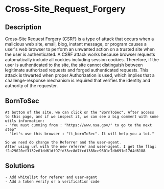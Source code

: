 # Cross-Site_Request_Forgery

## Description

Cross-Site Request Forgery (CSRF) is a type of attack that occurs when a malicious web site, email, blog, instant message, or program causes a user's web browser to perform an unwanted action on a trusted site when the user is authenticated. A CSRF attack works because browser requests automatically include all cookies including session cookies. Therefore, if the user is authenticated to the site, the site cannot distinguish between legitimate authorized requests and forged authenticated requests. This attack is thwarted when proper Authorization is used, which implies that a challenge-response mechanism is required that verifies the identity and authority of the requester.

## BornToSec

    At bottom of the site, we can click on the "BornToSec". After access to this page, and if we inspect it, we can see a big comment with some utils information:
    - "You must cumming from : "https://www.nsa.gov/" to go to the next step"
    - "Let's use this browser : "ft_bornToSec". It will help you a lot."

    So we need do change the Referrer and the user-agent.
    After using url with the new referrer and user-agent. I get the flag: f2a29020ef3132e01dd61df97fd33ec8d7fcd1388cc9601e7db691d17d4d6188

## Solutions

    - Add whitelist for referer and user-agent
    - Add a token verify or a verification code